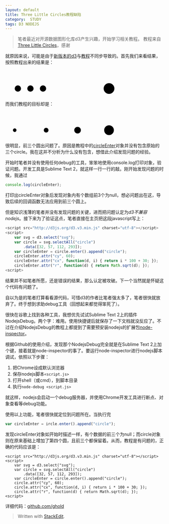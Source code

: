 ```yaml
---
layout: default
title: Three Little Circles教程缺陷
category:  STUDY
tags: D3 NODEJS
---
```

>笔者最近对开源数据图形化库d3产生兴趣，开始学习相关教程。
>教程来自[Three Little Circles](http://bost.ocks.org/mike/circles/)，感谢

就原因来说，可能是由于[新版本的d3](https://github.com/mbostock/d3)与[教程](http://bost.ocks.org/mike/circles)不同步导致的。首先我们来看结果，按照教程出来的结果是：

<svg id="test" width="720" height="120"><circle cx="40" cy="60" r="10"></circle><circle cx="80" cy="60" r="10"></circle><circle cx="120" cy="60" r="10"></circle><circle cy="60" cx="330" r="17.11724276862369"></circle></svg>

而我们教程的目标却是：

<svg id="test" width="720" height="120"><circle cx="30" cy="60" r="5.656854249492381"></circle><circle cx="130" cy="60" r="7.54983443527075"></circle><circle cx="230" cy="60" r="10.583005244258363"></circle><circle cy="60" cx="330" r="15.459624833740307"></circle></svg>

很明显，前三个圆出问题了。原因是教程中的[circleEnter](http://bost.ocks.org/mike/circles/#entering)对象并没有包含原始的三个circle。我在这并不分析为什么没有包含，想借此介绍发现问题的经验。

<!-- excerpt -->

开始时笔者并没有使用任何debug的工具，笨笨地使用console.log打印对象，验证问题。开发工具是Sublime Text 2，就这样一行一行的敲。刚开始发现问题的时候，我通过

```javascript
console.log(circleEnter);
```

打印出circleEnter对象后发现对象内有个数组前3个为null，想必问题出在这，导致后续的回调函数无法应用到前三个圆上。

但是知识浅薄的笔者并没有发现问题的关键，进而把问题认定为*d3不兼容nodejs*。接下来为了验证这点，笔者直接在主页把这段javascript写上：

```javascript
<script src="http://d3js.org/d3.v3.min.js" charset="utf-8"></script>
<script>
    var svg = d3.select("svg");
    var circle = svg.selectAll("circle")
        .data([32, 57, 112, 293]);
    var circleEnter = circle.enter().append("circle");
    circleEnter.attr("cy", 60);
    circleEnter.attr("cx", function(d, i) { return i * 100 + 30; });
    circleEnter.attr("r", function(d) { return Math.sqrt(d); });
<script>
```

结果并不如笔者所愿，还是错误的结果，那么认定被攻破。下一个当然就是怀疑这个代码有问题了。

自以为是的笔者打算看看源代码，可惜d3的作者比笔者强太多了，笔者很快就放弃了。终于想到求助debug工具（回想起来都觉得笨死了）。

很快在谷歌上找到各种工具，我想优先试试Sublime Text 2上的插件NodejsDebug。两个字：难用。使用快捷键后就保存了一下文档就没反应了。不过在介绍NodejsDebug的教程上都提到了需要预安装nodejs的扩展包[node-inspector](https://github.com/node-inspector/node-inspector)。

根据Github的使用介绍，发现那个NodejsDebug完全就是在Sublime Text 2上加个键，接着就是node-inspector的事了。要运行node-inspector进行nodejs脚本调试，依照以下步骤：

 1. 把Chrome设成默认浏览器
 2. 保存nodejs脚本`<script.js>`
 3. 打开shell（或cmd），到脚本目录
 4. 执行`node-debug <script.js>`

就这样，nodejs会启动一个debug服务器，并使用Chrome开发工具进行断点、对象查看等debug功能。

使用以上功能，笔者很快就定位到问题所在。当执行完

```javascript
var circleEnter = ircle.enter().append("circle");
```

发现circleEnter对象如开始时描述一样，有个数据的前三个为null；而circle对象则在原来基础上增加了第四个圆，且前三个都保留着。从而，教程是有问题的，正确的代码应该是：

```
<script src="http://d3js.org/d3.v3.min.js" charset="utf-8"></script>
<script>
    var svg = d3.select("svg");
    var circle = svg.selectAll("circle")
        .data([32, 57, 112, 293]);
    var circleEnter = circle.enter().append("circle");
    circle.attr("cy", 60);
    circle.attr("cx", function(d, i) { return i * 100 + 30; });
    circle.attr("r", function(d) { return Math.sqrt(d); });
<script>
```

详细代码：[github.com/ghold](https://github.com/ghold/D3Study/blob/master/lessons/2/requestHandlers.js)

> Written with [StackEdit](https://stackedit.io/).
